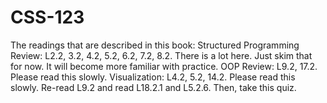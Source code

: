 # CSS-123
The readings that are described in this book:
Structured Programming Review:  L2.2, 3.2, 4.2, 5.2, 6.2, 7.2, 8.2.  There is a lot here.  Just skim that for now.  It will become more familiar with practice.
OOP Review:  L9.2, 17.2.  Please read this slowly.
Visualization: L4.2, 5.2, 14.2.  Please read this slowly.
Re-read L9.2 and read L18.2.1 and L5.2.6.  Then, take this quiz.

